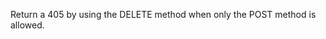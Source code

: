 Return a 405 by using the DELETE method when only the POST method is allowed.

<handler/>

<request/>

<response/>
